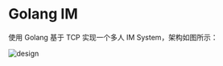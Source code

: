 # Golang IM

使用 Golang 基于 TCP 实现一个多人 IM System，架构如图所示：

![design](https://s2.loli.net/2023/09/11/cL8eAdMtYNCGXag.png)